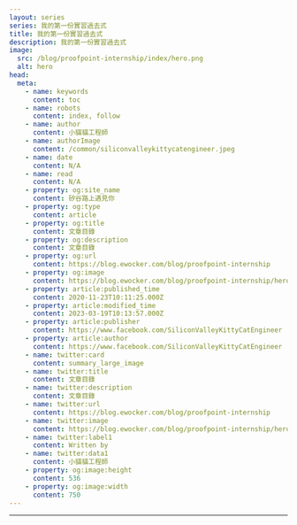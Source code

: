 ```yaml
---
layout: series
series: 我的第一份實習過去式
title: 我的第一份實習過去式
description: 我的第一份實習過去式
image:
  src: /blog/proofpoint-internship/index/hero.png
  alt: hero
head:
  meta:
    - name: keywords
      content: toc
    - name: robots
      content: index, follow
    - name: author
      content: 小貓貓工程師
    - name: authorImage
      content: /common/siliconvalleykittycatengineer.jpeg
    - name: date
      content: N/A
    - name: read
      content: N/A
    - property: og:site_name
      content: 矽谷路上遇見你
    - property: og:type
      content: article
    - property: og:title
      content: 文章目錄
    - property: og:description
      content: 文章目錄
    - property: og:url
      content: https://blog.ewocker.com/blog/proofpoint-internship
    - property: og:image
      content: https://blog.ewocker.com/blog/proofpoint-internship/hero.png
    - property: article:published_time
      content: 2020-11-23T10:11:25.000Z
    - property: article:modified_time
      content: 2023-03-19T10:13:57.000Z
    - property: article:publisher
      content: https://www.facebook.com/SiliconValleyKittyCatEngineer
    - property: article:author
      content: https://www.facebook.com/SiliconValleyKittyCatEngineer
    - name: twitter:card
      content: summary_large_image
    - name: twitter:title
      content: 文章目錄
    - name: twitter:description
      content: 文章目錄
    - name: twitter:url
      content: https://blog.ewocker.com/blog/proofpoint-internship
    - name: twitter:image
      content: https://blog.ewocker.com/blog/proofpoint-internship/hero.png
    - name: twitter:label1
      content: Written by
    - name: twitter:data1
      content: 小貓貓工程師
    - property: og:image:height
      content: 536
    - property: og:image:width
      content: 750
---
```


---
